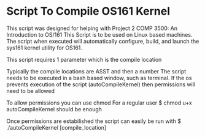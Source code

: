 # Script To Compile OS161 Kernel
This script was designed for helping with Project 2 COMP 3500: An Introduction to OS/161
This Script is to be used on Linux based machines. The script when executed will automatically configure, build, and launch the sys161 kernel utility for OS161.

This script requires 1 parameter which is the compile location

Typically the compile locations are ASST and then a number
The script needs to be executed in a bash based window, such as terminal.
If the os prevents execution of the script (autoCompileKernel) then permissions will need to be allowed

To allow permissions you can use chmod
For a regular user 
$ chmod u+x autoCompileKernel
should be enough

Once permissions are estabilished the script can easily be run with 
$ ./autoCompileKernel [compile_location]






